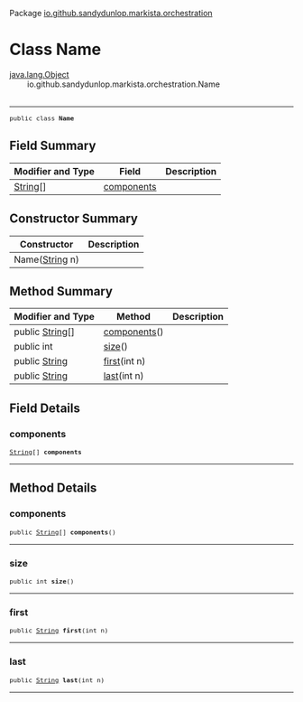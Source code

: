 Package [io.github.sandydunlop.markista.orchestration](index.md)

# Class Name
[java.lang.Object](https://docs.oracle.com/en/java/javase/24/docs/api/java.base/java/lang/Object.html)<br/>
        io.github.sandydunlop.markista.orchestration.Name<br/>
<br/>

----

<span style="font-family: monospace; font-size: 80%;">public class __Name__</span>


## Field Summary

| Modifier and Type                                                                              | Field                     | Description |
|------------------------------------------------------------------------------------------------|---------------------------|-------------|
| [String](https://docs.oracle.com/en/java/javase/24/docs/api/java.base/java/lang/String.html)[] | [components](#components) |             |



## Constructor Summary

| Constructor                                                                                          | Description |
|------------------------------------------------------------------------------------------------------|-------------|
| Name([String](https://docs.oracle.com/en/java/javase/24/docs/api/java.base/java/lang/String.html) n) |             |



## Method Summary

| Modifier and Type                                                                                     | Method                      | Description |
|-------------------------------------------------------------------------------------------------------|-----------------------------|-------------|
| public [String](https://docs.oracle.com/en/java/javase/24/docs/api/java.base/java/lang/String.html)[] | [components](#components)() |             |
| public int                                                                                            | [size](#size)()             |             |
| public [String](https://docs.oracle.com/en/java/javase/24/docs/api/java.base/java/lang/String.html)   | [first](#first)(int n)      |             |
| public [String](https://docs.oracle.com/en/java/javase/24/docs/api/java.base/java/lang/String.html)   | [last](#last)(int n)        |             |



## Field Details

### components

<span style="font-family: monospace; font-size: 80%;">[String](https://docs.oracle.com/en/java/javase/24/docs/api/java.base/java/lang/String.html)[] __components__</span>




---


## Method Details

### components

<span style="font-family: monospace; font-size: 80%;">public [String](https://docs.oracle.com/en/java/javase/24/docs/api/java.base/java/lang/String.html)[] __components__()</span>




---

### size

<span style="font-family: monospace; font-size: 80%;">public int __size__()</span>




---

### first

<span style="font-family: monospace; font-size: 80%;">public [String](https://docs.oracle.com/en/java/javase/24/docs/api/java.base/java/lang/String.html) __first__(int n)</span>




---

### last

<span style="font-family: monospace; font-size: 80%;">public [String](https://docs.oracle.com/en/java/javase/24/docs/api/java.base/java/lang/String.html) __last__(int n)</span>




---

